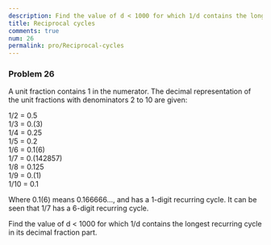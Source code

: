 ```yaml
---
description: Find the value of d < 1000 for which 1/d contains the longest recurring cycle in its decimal fraction part.
title: Reciprocal cycles
comments: true
num: 26
permalink: pro/Reciprocal-cycles
---
```

<div class='problem'>
<h3>Problem 26</h3>
<p>
A unit fraction contains 1 in the numerator. The decimal representation of the unit fractions with denominators 2 to 10 are given:   

1/2	= 	0.5   
1/3	= 	0.(3)   
1/4	= 	0.25   
1/5	= 	0.2   
1/6	= 	0.1(6)   
1/7	= 	0.(142857)     
1/8	= 	0.125   
1/9	= 	0.(1)   
1/10	= 	0.1     

Where 0.1(6) means 0.166666..., and has a 1-digit recurring cycle. It can be seen that 1/7 has a 6-digit recurring cycle.

Find the value of d < 1000 for which 1/d contains the longest recurring cycle in its decimal fraction part.
</p></div>
